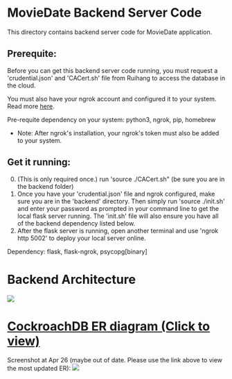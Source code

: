 # MovieDate Backend Server Code

This directory contains backend server code for MovieDate application.

## Prerequite:

Before you can get this backend server code running, you must request a 'crudential.json' and 'CACert.sh' file from Ruihang to access the database in the cloud.

You must also have your ngrok account and configured it to your system. Read more [here](https://ngrok.com/).

Pre-requite dependency on your system: python3, ngrok, pip, homebrew <br>
* Note: After ngrok's installation, your ngrok's token must also be added to your system.

## Get it running:
0. (This is only required once.) run 'source ./CACert.sh" (be sure you are in the backend folder)
1. Once you have your 'crudential.json' file and ngrok configured, make sure you are in the 'backend' directory. Then simply run 'source ./init.sh' and enter your password as prompted in your command line to get the local flask server running. The 'init.sh' file will also ensure you have all of the backend dependency listed below.
2. After the flask server is running, open another terminal and use 'ngrok http 5002' to deploy your local server online.

Dependency: flask, flask-ngrok, psycopg[binary]

# Backend Architecture

![](https://i.imgur.com/prZvAuV.png)

# [CockroachDB ER diagram (Click to view)](https://docs.google.com/drawings/d/1RlKlOd8FNrVaUYEe0mKbFvWQwE01w1iYAO5jRxI3yEI/edit?usp=sharing)

Screenshot at Apr 26 (maybe out of date. Please use the link above to view the most updated ER):
![](https://i.imgur.com/OSZbOsV.png)